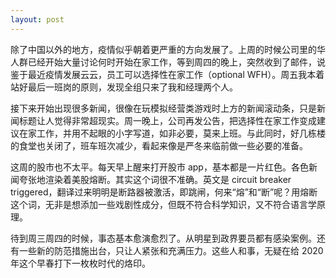 ```yaml
---
layout: post
---
```


除了中国以外的地方，疫情似乎朝着更严重的方向发展了。上周的时候公司里的华人群已经开始大量讨论何时开始在家工作，等到周四的晚上，突然收到了邮件，说鉴于最近疫情发展云云，员工可以选择性在家工作（optional WFH）。周五我本着站好最后一班岗的原则，发现全组只来了我和经理两个人。

接下来开始出现很多新闻，很像在玩模拟经营类游戏时上方的新闻滚动条，只是新闻标题让人觉得非常超现实。周一晚上，公司再发公告，把选择性在家工作变成建议在家工作，并用不起眼的小字写道，如非必要，莫来上班。与此同时，好几栋楼的食堂也关闭了，班车班次减少，看起来像是严冬来临前做一些必要的准备。

这周的股市也不太平。每天早上醒来打开股市 app，基本都是一片红色。各色新闻夸张地渲染着美股熔断。其实这个词很不准确。英文是 circuit breaker triggered，翻译过来明明是断路器被激活，即跳闸，何来“熔”和“断”呢？用熔断这个词，无非是想添加一些戏剧性成分，但既不符合科学知识，又不符合语言学原理。

待到周三周四的时候，事态基本愈演愈烈了。从明星到政界要员都有感染案例。还有一些新的防范措施出台，只让人紧张和充满压力。这些人和事，无疑在给 2020 年这个早春打下一枚枚时代的烙印。
